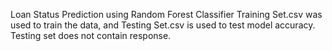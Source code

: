 Loan Status Prediction using Random Forest Classifier
Training Set.csv was used to train the data, and Testing Set.csv is used to test model accuracy. 
Testing set does not contain response.

